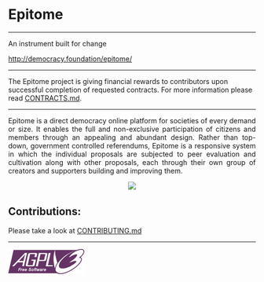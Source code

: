 # Epitome 
-----------------------------------
An instrument built for change

http://democracy.foundation/epitome/

-----------------------------------

The Epitome project is giving financial rewards to contributors upon successful completion of requested contracts. For more information please read [CONTRACTS.md](CONTRACTS.md).

-----------------------------------
<p align="justify">Epitome is a direct democracy online platform for societies of every demand or size. It enables the full and non-exclusive participation of citizens and members through an appealing and abundant design. Rather than top-down, government controlled referendums, Epitome is a responsive system in which the individual proposals are subjected to peer evaluation and cultivation along with other proposals, each through their own group of creators and supporters building and improving them.
</p>

<p align="center">
  <img src="http://i.imgur.com/Q2AXPFE.gif">
</p>

Contributions:
-----------------------------------

Please take a look at [CONTRIBUTING.md](CONTRIBUTING.md)

-----------------------------------

[![AGPL3](https://github.com/DemocracyFoundation/Epitome/blob/Development/License/agplv3-155x51.png)](LICENSE)
